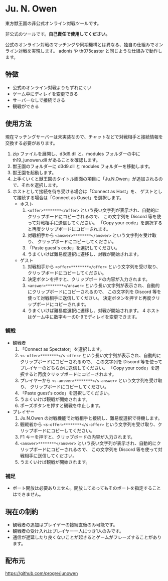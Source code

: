 # Ju. N. Owen

東方獣王園の非公式オンライン対戦ツールです。

非公式のツールです。**自己責任で使用してください。**

公式のオンライン対戦のマッチングや同期機構とは異なる、独自の仕組みでオンライン対戦を実現します。
adonis や th075caster と同じような仕組みで動作します。


## 特徴

- 公式のオンライン対戦よりもずれにくい
- ゲーム中にディレイを変更できる
- サーバーなしで接続できる
- 観戦ができる


## 使用方法

現在マッチングサーバーは未実装なので、チャットなどで対戦相手と接続情報を交換する必要があります。

1. zip ファイルを展開し、d3d9.dll と、modules フォルダーの中に th19_junowen.dll があることを確認します。
2. 獣王園のフォルダーに d3d9.dll と modules フォルダーを移動します。
3. 獣王園を起動します。
4. 上手くいくと獣王園のタイトル画面の項目に「Ju.N.Owen」が追加されるので、それを選択します。
5. ホストとして接続を待ち受ける場合は「Connect as Host」を、
   ゲストとして接続する場合は「Connect as Guset」を選択します。
    - ホスト
        1. `<offer>********</offer>` という長い文字列が表示され、自動的にクリップボードにコピーされるので、
           この文字列を Discord 等を使って対戦相手に送信してください。
           「Copy your code」を選択すると再度クリップボードにコピーされます。
        2. 対戦相手から `<answer>********</answer>` という文字列を受け取り、
           クリップボードにコピーしてください。
        3. 「Paste guest's code」を選択してください。
        4. うまくいけば難易度選択に遷移し、対戦が開始されます。
    - ゲスト
        1. 対戦相手から `<offer>********</offer>` という文字列を受け取り、クリップボードにコピーしてください。
        2. 決定ボタンを押すと、クリップボードの内容が入力されます。
        3. `<answer>********</answer>` という長い文字列が表示され、自動的にクリップボードにコピーされるので、
           この文字列を Discord 等を使って対戦相手に送信してください。
           決定ボタンを押すと再度クリップボードにコピーされます。
        4. うまくいけば難易度選択に遷移し、対戦が開始されます。
4 ホストはゲーム中に数字キーの0-9でディレイを変更できます。


### 観戦

- 観戦者
    1. 「Connect as Spectator」を選択します。
    2. `<s-offer>********</s-offer>` という長い文字列が表示され、自動的にクリップボードにコピーされるので、
       この文字列を Discord 等を使ってプレイヤーのどちらかに送信してください。
       「Copy your code」を選択すると再度クリップボードにコピーされます。
    3. プレイヤーから `<s-answer>********</s-answer>` という文字列を受け取り、
       クリップボードにコピーしてください。
    4. 「Paste guest's code」を選択してください。
    5. うまくいけば観戦が開始されます。
    6. ポーズボタンを押すと観戦を中止します。
- プレイヤー
    1. Ju.N.Owen の対戦機能で対戦相手と接続し、難易度選択で待機します。
    2. 観戦者から `<s-offer>********</s-offer>` という文字列を受け取り、クリップボードにコピーしてください。
    3. F1 キーを押すと、クリップボードの内容が入力されます。
    4. `<answer>********</answer>` という長い文字列が表示され、自動的にクリップボードにコピーされるので、
       この文字列を Discord 等を使って対戦相手に送信してください。
    5. うまくいけば観戦が開始されます。


### 補足

- ポート開放は必要ありません。開放してあってもそのポートを指定することはできません。


## 現在の制約

- 観戦者の追加はプレイヤーの接続直後のみ可能です。
- 観戦者の受け入れはプレイヤー一人につき1人のみです。
- 通信が遅延したり良くないことが起きるとゲームがフレーズすることがあります。


## 配布元

https://github.com/progre/junowen
